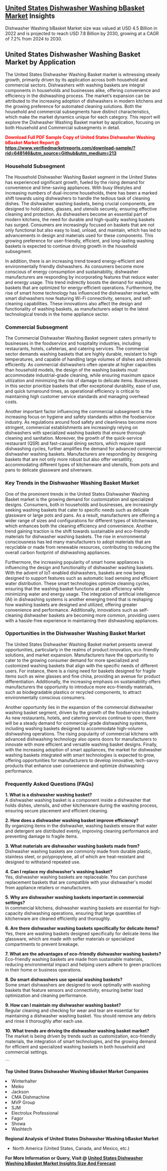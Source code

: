 <h2><a href="https://www.verifiedmarketreports.com/download-sample/?rid=648146&amp;utm_source=Github&amp;utm_medium=213" target="_blank">United States Dishwasher Washing bBasket Market</a> Insights</h2><p>Dishwasher Washing bBasket Market size was valued at USD 4.5 Billion in 2022 and is projected to reach USD 7.8 Billion by 2030, growing at a CAGR of 7.2% from 2024 to 2030.</p><p><h2>United States Dishwasher Washing Basket Market by Application</h2><p>The United States Dishwasher Washing Basket market is witnessing steady growth, primarily driven by its application across both household and commercial sectors. Dishwashers with washing baskets are integral components in households and businesses alike, offering convenience and efficiency in the dishwashing process. The market’s expansion can be attributed to the increasing adoption of dishwashers in modern kitchens and the growing preference for automated cleaning solutions. Both the household and commercial subsegments have distinct characteristics, which make the market dynamics unique for each category. This report will explore the Dishwasher Washing Basket market by application, focusing on both Household and Commercial subsegments in detail.</p><p><strong><p><span class=""><span style="color: #ff0000;"><strong>Download Full PDF Sample Copy of United States Dishwasher Washing bBasket Market Report</strong> @ </span><a href="https://www.verifiedmarketreports.com/download-sample/?rid=648146&amp;utm_source=Github&amp;utm_medium=213" target="_blank">https://www.verifiedmarketreports.com/download-sample/?rid=648146&amp;utm_source=Github&amp;utm_medium=213</a></span></p></strong></p><h3>Household Subsegment</h3><p>The Household Dishwasher Washing Basket segment in the United States has experienced significant growth, fueled by the rising demand for convenience and time-saving appliances. With busy lifestyles and increasing numbers of dual-income households, there has been a marked shift towards using dishwashers to handle the tedious task of cleaning dishes. The dishwasher washing baskets, being crucial components, are designed to hold plates, glasses, and utensils securely, ensuring effective cleaning and protection. As dishwashers become an essential part of modern kitchens, the need for durable and high-quality washing baskets has surged. Consumers are increasingly focused on baskets that are not only functional but also easy to load, unload, and maintain, which has led to advancements in design and materials used for these components. This growing preference for user-friendly, efficient, and long-lasting washing baskets is expected to continue driving growth in the household subsegment.</p><p>In addition, there is an increasing trend toward energy-efficient and environmentally friendly dishwashers. As consumers become more conscious of energy consumption and sustainability, dishwasher manufacturers are responding by incorporating features that reduce water and energy usage. This trend indirectly boosts the demand for washing baskets that are optimized for energy-efficient operations. Furthermore, the rise of smart home technology has influenced the dishwasher market, with smart dishwashers now featuring Wi-Fi connectivity, sensors, and self-cleaning capabilities. These innovations also affect the design and functionality of washing baskets, as manufacturers adapt to the latest technological trends in the home appliance sector.</p><h3>Commercial Subsegment</h3><p>The Commercial Dishwasher Washing Basket segment caters primarily to businesses in the foodservice and hospitality industries, including restaurants, hotels, cafeterias, and catering services. The commercial sector demands washing baskets that are highly durable, resistant to high temperatures, and capable of handling large volumes of dishes and utensils efficiently. As commercial dishwashers often operate at higher capacities than household models, the design of the washing baskets must accommodate industrial-grade cleaning, while ensuring maximum space utilization and minimizing the risk of damage to delicate items. Businesses in this sector prioritize baskets that offer exceptional durability, ease of use, and quick turnaround times, as operational efficiency is critical to maintaining high customer service standards and managing overhead costs.</p><p>Another important factor influencing the commercial subsegment is the increasing focus on hygiene and safety standards within the foodservice industry. As regulations around food safety and cleanliness become more stringent, commercial establishments are increasingly relying on dishwashers with specialized washing baskets that ensure thorough cleaning and sanitation. Moreover, the growth of the quick-service restaurant (QSR) and fast-casual dining sectors, which require rapid dishwashing cycles, further amplifies the demand for advanced commercial dishwasher washing baskets. Manufacturers are responding by designing baskets that are not only more robust but also offer versatility, accommodating different types of kitchenware and utensils, from pots and pans to delicate glassware and silverware.</p><h3>Key Trends in the Dishwasher Washing Basket Market</h3><p>One of the prominent trends in the United States Dishwasher Washing Basket market is the growing demand for customization and specialized designs. Consumers, both in households and businesses, are increasingly seeking washing baskets that cater to specific needs such as delicate glassware or large pots and pans. As a result, manufacturers are offering a wider range of sizes and configurations for different types of kitchenware, which enhances both the cleaning efficiency and convenience. Another trend gaining traction is the shift towards sustainable and eco-friendly materials for dishwasher washing baskets. The rise in environmental consciousness has led many manufacturers to adopt materials that are recyclable or made from renewable resources, contributing to reducing the overall carbon footprint of dishwashing appliances.</p><p>Furthermore, the increasing popularity of smart home appliances is influencing the design and functionality of dishwasher washing baskets. With the advent of IoT-enabled dishwashers, baskets are now being designed to support features such as automatic load sensing and efficient water distribution. These smart technologies optimize cleaning cycles, ensuring that the washing basket functions at peak efficiency while minimizing water and energy usage. The integration of artificial intelligence (AI) in dishwashing systems is another emerging trend that is reshaping how washing baskets are designed and utilized, offering greater convenience and performance. Additionally, innovations such as self-cleaning dishwasher baskets are becoming more common, providing users with a hassle-free experience in maintaining their dishwashing appliances.</p><h3>Opportunities in the Dishwasher Washing Basket Market</h3><p>The United States Dishwasher Washing Basket market presents several opportunities, particularly in the realms of product innovation, eco-friendly solutions, and market expansion. Manufacturers have the opportunity to cater to the growing consumer demand for more specialized and customized washing baskets that align with the specific needs of different users. For instance, there is a rising need for baskets designed for fragile items such as wine glasses and fine china, providing an avenue for product differentiation. Additionally, the increasing emphasis on sustainability offers manufacturers the opportunity to introduce more eco-friendly materials, such as biodegradable plastics or recycled components, to attract environmentally conscious consumers.</p><p>Another opportunity lies in the expansion of the commercial dishwasher washing basket segment, driven by the growth of the foodservice industry. As new restaurants, hotels, and catering services continue to open, there will be a steady demand for commercial-grade dishwashing systems, including washing baskets designed to accommodate high-volume dishwashing operations. The rising popularity of commercial kitchens with advanced dishwashing technology also opens doors for manufacturers to innovate with more efficient and versatile washing basket designs. Finally, with the increasing adoption of smart appliances, the market for dishwasher washing baskets integrated with smart technologies is expected to grow, offering opportunities for manufacturers to develop innovative, tech-savvy products that enhance user convenience and optimize dishwashing performance.</p><h3>Frequently Asked Questions (FAQs)</h3><p><strong>1. What is a dishwasher washing basket?</strong><br>A dishwasher washing basket is a component inside a dishwasher that holds dishes, utensils, and other kitchenware during the washing process, ensuring secure placement and efficient cleaning.</p><p><strong>2. How does a dishwasher washing basket improve efficiency?</strong><br>By organizing items in the dishwasher, washing baskets ensure that water and detergent are distributed evenly, improving cleaning performance and preventing damage to fragile items.</p><p><strong>3. What materials are dishwasher washing baskets made from?</strong><br>Dishwasher washing baskets are commonly made from durable plastic, stainless steel, or polypropylene, all of which are heat-resistant and designed to withstand repeated use.</p><p><strong>4. Can I replace my dishwasher's washing basket?</strong><br>Yes, dishwasher washing baskets are replaceable. You can purchase replacement baskets that are compatible with your dishwasher's model from appliance retailers or manufacturers.</p><p><strong>5. Why are dishwasher washing baskets important in commercial settings?</strong><br>In commercial kitchens, dishwasher washing baskets are essential for high-capacity dishwashing operations, ensuring that large quantities of kitchenware are cleaned efficiently and thoroughly.</p><p><strong>6. Are there dishwasher washing baskets specifically for delicate items?</strong><br>Yes, there are washing baskets designed specifically for delicate items like glassware, which are made with softer materials or specialized compartments to prevent breakage.</p><p><strong>7. What are the advantages of eco-friendly dishwasher washing baskets?</strong><br>Eco-friendly washing baskets are made from sustainable materials, reducing environmental impact and helping users adhere to green practices in their home or business operations.</p><p><strong>8. Do smart dishwashers use special washing baskets?</strong><br>Some smart dishwashers are designed to work optimally with washing baskets that feature sensors and connectivity, ensuring better load optimization and cleaning performance.</p><p><strong>9. How can I maintain my dishwasher washing basket?</strong><br>Regular cleaning and checking for wear and tear are essential for maintaining a dishwasher washing basket. You should remove any debris and rinse it thoroughly after each use.</p><p><strong>10. What trends are driving the dishwasher washing basket market?</strong><br>The market is being driven by trends such as customization, eco-friendly materials, the integration of smart technologies, and the growing demand for efficient and specialized washing baskets in both household and commercial settings.</p>```</p><p><strong>Top United States Dishwasher Washing bBasket Market Companies</strong></p><div data-test-id=""><p><li>Winterhalter</li><li> Meiko</li><li> Jackson</li><li> CMA Dishmachine</li><li> MVP Group</li><li> SJM</li><li> Electrolux Professional</li><li> Fagor</li><li> Showa</li><li> Washtech</li></p><div><strong>Regional Analysis of&nbsp;United States Dishwasher Washing bBasket Market</strong></div><ul><li dir="ltr"><p dir="ltr">North America&nbsp;(United States, Canada, and Mexico, etc.)</p></li></ul><p><strong>For More Information or Query, Visit @&nbsp;</strong><strong><a href="https://www.verifiedmarketreports.com/product/dishwasher-washing-bbasket-market/?utm_source=Github&amp;utm_medium=213" target="_blank">United States Dishwasher Washing bBasket Market Insights Size And Forecast</a></strong></p></div>
